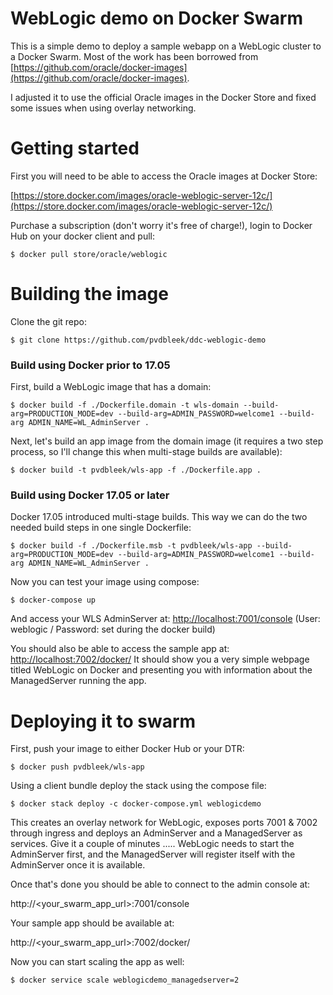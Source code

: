WebLogic demo on Docker Swarm
================================
This is a simple demo to deploy a sample webapp on a WebLogic cluster to a Docker Swarm. 
Most of the work has been borrowed from [https://github.com/oracle/docker-images](https://github.com/oracle/docker-images).

I adjusted it to use the official Oracle images in the Docker Store and fixed some issues when using overlay networking.

# Getting started
First you will need to be able to access the Oracle images at Docker Store:

[https://store.docker.com/images/oracle-weblogic-server-12c/](https://store.docker.com/images/oracle-weblogic-server-12c/)

Purchase a subscription (don't worry it's free of charge!), login to Docker Hub on your docker client and pull:

	$ docker pull store/oracle/weblogic


# Building the image

Clone the git repo:

	$ git clone https://github.com/pvdbleek/ddc-weblogic-demo

### Build using Docker prior to 17.05	
First, build a WebLogic image that has a domain:

	$ docker build -f ./Dockerfile.domain -t wls-domain --build-arg=PRODUCTION_MODE=dev --build-arg=ADMIN_PASSWORD=welcome1 --build-arg ADMIN_NAME=WL_AdminServer .
	
Next, let's build an app image from the domain image (it requires a two step process, so I'll change this when multi-stage builds are available):

	$ docker build -t pvdbleek/wls-app -f ./Dockerfile.app .

### Build using Docker 17.05 or later

Docker 17.05 introduced multi-stage builds. This way we can do the two needed build steps in one single Dockerfile:

````   
$ docker build -f ./Dockerfile.msb -t pvdbleek/wls-app --build-arg=PRODUCTION_MODE=dev --build-arg=ADMIN_PASSWORD=welcome1 --build-arg ADMIN_NAME=WL_AdminServer .
````

Now you can test your image using compose:

	$ docker-compose up
	
And access your WLS AdminServer at: [http://localhost:7001/console](http://localhost:7001/console) (User: weblogic / Password: set during the docker build)

You should also be able to access the sample app at: [http://localhost:7002/docker/](http://localhost:7002/docker/)
It should show you a very simple webpage titled WebLogic on Docker and presenting you with information about the ManagedServer running the app.

# Deploying it to swarm

First, push your image to either Docker Hub or your DTR:

	$ docker push pvdbleek/wls-app
	
Using a client bundle deploy the stack using the compose file:

	$ docker stack deploy -c docker-compose.yml weblogicdemo

This creates an overlay network for WebLogic, exposes ports 7001 & 7002 through ingress and deploys an AdminServer and a ManagedServer as services. Give it a couple of minutes ..... WebLogic needs to start the AdminServer first, and the ManagedServer will register itself with the AdminServer once it is available.

Once that's done you should be able to connect to the admin console at:

http://\<your\_swarm\_app\_url\>:7001/console 

Your sample app should be available at:

http://\<your\_swarm\_app\_url\>:7002/docker/

Now you can start scaling the app as well:

	$ docker service scale weblogicdemo_managedserver=2
	
